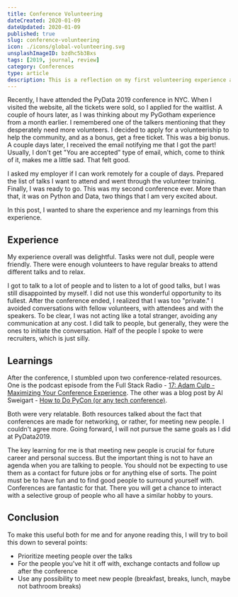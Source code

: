```yaml
---
title: Conference Volunteering
dateCreated: 2020-01-09
dateUpdated: 2020-01-09
published: true
slug: conference-volunteering
icon: ./icons/global-volunteering.svg
unsplashImageID: bzdhc5b3Bxs
tags: [2019, journal, review]
category: Conferences
type: article
description: This is a reflection on my first volunteering experience at PyData 2019.
---
```


Recently, I have attended the PyData 2019 conference in NYC. When I visited the website, all the tickets were sold, so I applied for the waitlist. A couple of hours later, as I was thinking about my PyGotham experience from a month earlier. I remembered one of the talkers mentioning that they desperately need more volunteers. I decided to apply for a volunteeriship to help the community, and as a bonus, get a free ticket. This was a big bonus. A couple days later, I received the email notifying me that I got the part! Usually, I don't get "You are accepted" type of email, which, come to think of it, makes me a little sad. That felt good.

I asked my employer if I can work remotely for a couple of days. Prepared the list of talks I want to attend and went through the volunteer training. Finally, I was ready to go. This was my second conference ever. More than that, it was on Python and Data, two things that I am very excited about.

In this post, I wanted to share the experience and my learnings from this experience.

## Experience
My experience overall was delightful. Tasks were not dull, people were friendly. There were enough volunteers to have regular breaks to attend different talks and to relax.

I got to talk to a lot of people and to listen to a lot of good talks, but I was still disappointed by myself. I did not use this wonderful opportunity to its fullest. After the conference ended, I realized that I was too "private." I avoided conversations with fellow volunteers, with attendees and with the speakers. To be clear, I was not acting like a total stranger, avoiding any communication at any cost. I did talk to people, but generally, they were the ones to initiate the conversation. Half of the people I spoke to were recruiters, which is just silly.

## Learnings

After the conference, I stumbled upon two conference-related resources. One is the podcast episode from the Full Stack Radio - [17: Adam Culp - Maximizing Your Conference Experience](http://www.fullstackradio.com/17). The other was a blog post by Al Sweigart - [How to Do PyCon (or any tech conference)](https://automatetheboringstuff.com/how-to-do-pycon.html).

Both were very relatable. Both resources talked about the fact that conferences are made for networking, or rather, for meeting new people. I couldn't agree more. Going forward, I will not pursue the same goals as I did at PyData2019.

The key learning for me is that meeting new people is crucial for future career and personal success. But the important thing is not to have an agenda when you are talking to people. You should not be expecting to use them as a contact for future jobs or for anything else of sorts. The point must be to have fun and to find good people to surround yourself with. Conferences are fantastic for that. There you will get a chance to interact with a selective group of people who all have a similar hobby to yours.

## Conclusion

To make this useful both for me and for anyone reading this, I will try to boil this down to several points:

* Prioritize meeting people over the talks
* For the people you've hit it off with, exchange contacts and follow up after the conference
* Use any possibility to meet new people (breakfast, breaks, lunch, maybe not bathroom breaks)
